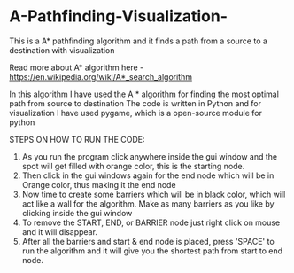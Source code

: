 # A-Pathfinding-Visualization-
This is a A* pathfinding algorithm and it finds a path from a source to a destination with visualization

Read more about A* algorithm here - https://en.wikipedia.org/wiki/A*_search_algorithm

In this algorithm I have used the A * algorithm for finding the most optimal path from source to destination
The code is written in Python and for visualization I have used pygame, which is a open-source module for python


STEPS ON HOW TO RUN THE CODE:
  1. As you run the program click anywhere inside the gui window and the spot will get filled with orange color, this is the starting node.
  2. Then click in the gui windows again for the end node which will be in Orange color, thus making it the end node
  3. Now time to create some barriers which will be in black color, which will act like a wall for the algorithm. Make as many barriers as you like by clicking inside the gui window
  4. To remove the START, END, or BARRIER node just right click on mouse and it will disappear. 
  5. After all the barriers and start & end node is placed, press 'SPACE' to run the algorithm and it will give you the shortest path from start to end node.

